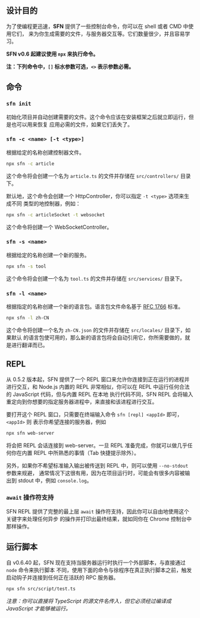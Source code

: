 <!-- title: 命令行和解释器; order: 16 -->
## 设计目的

为了使编程更迅速，**SFN** 提供了一些控制台命令，你可以在 shell 或者 CMD 中使用它们，
来为你生成需要的文件，与服务器交互等。它们数量很少，并且容易学习。

**SFN v0.6 起建议使用 `npx` 来执行命令。**

**注：下列命令中，`[]` 标水参数可选，`<>` 表示参数必需。**

## 命令

### `sfn init`

初始化项目并自动创建需要的文件。这个命令应该在安装框架之后就立即运行，但是也可以用来恢复
应用必需的文件，如果它们丢失了。

### `sfn -c <name> [-t <type>]`

根据给定的名称创建控制器文件。

```sh
npx sfn -c article
```

这个命令将会创建一个名为 `article.ts` 的文件并存储在 `src/controllers/` 目录下。

默认地，这个命令会创建一个 HttpController，你可以指定 `-t <type>` 选项来生成不同
类型的地控制器，例如：

```sh
npx sfn -c articleSocket -t websocket
```

这个命令将创建一个 WebSocketController。

### `sfn -s <name>`

根据给定的名称创建一个新的服务。

```sh
npx sfn -s tool
```

这个命令将会创建一个名为 `tool.ts` 的文件并存储在 `src/services/` 目录下。

### `sfn -l <name>`

根据指定的名称创建一个新的语言包。语言包文件命名基于
[RFC 1766](https://www.ietf.org/rfc/rfc1766.txt) 标准。

```sh
npx sfn -l zh-CN
```

这个命令将创建一个名为 `zh-CN.json` 的文件并存储在 `src/locales/` 目录下，如果默认
的语言包使可用的，那么新的语言包将会自动引用它，你所需要做的，就是进行翻译而已。

## REPL

从 0.5.2 版本起，SFN 提供了一个 REPL 窗口来允许你连接到正在运行的进程并进行交互，和 Node.js
内置的 REPL 非常相似，你可以在 REPL 中运行任何合法的 JavaScript 代码，但与内置 REPL 在本地
执行代码不同，SFN REPL 会将输入重定向到你想要的指定服务器进程中，来直接和该进程进行交互。

要打开这个 REPL 窗口，只需要在终端输入命令 `sfn [repl] <appId>` 即可，`<appId>` 则
表示你希望连接的服务器，例如

```sh
npx sfn web-server
```

将会把 REPL 会话连接到 web-server。一旦 REPL 准备完成，你就可以做几乎任何你在内置 REPL
中所熟悉的事情（Tab 快捷提示除外）。

另外，如果你不希望标准输入输出被传送到 REPL 中，则可以使用 `--no-stdout` 参数来规避，
通常情况下这很有用，因为在项目运行时，可能会有很多内容被输出到 stdout 中，例如 `console.log`。

### `await` 操作符支持

SFN REPL 提供了完整的最上层 `await` 操作符支持，因此你可以自由地使用这个关键字来处理任何异步
的操作并打印出最终结果，就如同你在 Chrome 控制台中那样操作。

## 运行脚本

自 v0.6.40 起，SFN 现在支持当服务器运行时执行一个外部脚本，与直接通过 `node` 命令来执行脚本
不同，使用下面的命令与徐程序在真正执行脚本之前，触发启动钩子并连接到任何正在活跃的 RPC 服务器。

```sh
npx sfn src/script/test.ts
```

*注意：你可以直接将 TypeScript 的源文件名传入，但它必须经过编译成 JavaScript 才能够被运行。*
